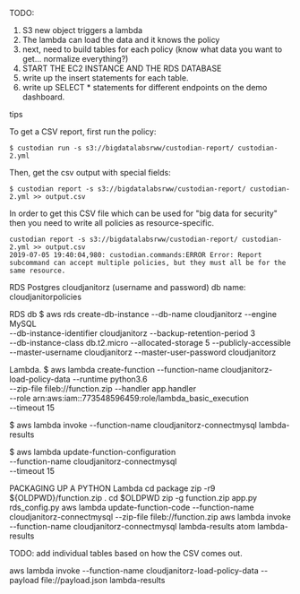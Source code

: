 TODO:
1. S3 new object triggers a lambda
2. The lambda can load the data and it knows the policy
3. next, need to build tables for each policy (know what data you want to get... normalize everything?)
4. START THE EC2 INSTANCE AND THE RDS DATABASE  
5. write up the insert statements for each table.
6. write up SELECT * statements for different endpoints on the demo dashboard.

tips

To get a CSV report, first run the policy:
```
$ custodian run -s s3://bigdatalabsrww/custodian-report/ custodian-2.yml
```

Then, get the csv output with special fields:
```
$ custodian report -s s3://bigdatalabsrww/custodian-report/ custodian-2.yml >> output.csv
```

In order to get this CSV file which can be used for "big data for security" then you need to write all policies as resource-specific.

```
custodian report -s s3://bigdatalabsrww/custodian-report/ custodian-2.yml >> output.csv
2019-07-05 19:40:04,980: custodian.commands:ERROR Error: Report subcommand can accept multiple policies, but they must all be for the same resource.
```

RDS
Postgres
cloudjanitorz (username and password)
db name: cloudjanitorpolicies

RDS db
$ aws rds create-db-instance --db-name cloudjanitorz --engine MySQL \
--db-instance-identifier cloudjanitorz --backup-retention-period 3 \
--db-instance-class db.t2.micro --allocated-storage 5 --publicly-accessible \
--master-username cloudjanitorz --master-user-password cloudjanitorz

Lambda.
$ aws lambda create-function --function-name cloudjanitorz-load-policy-data --runtime python3.6 \
--zip-file fileb://function.zip --handler app.handler \
--role arn:aws:iam::773548596459:role/lambda_basic_execution \
--timeout 15

$ aws lambda invoke --function-name cloudjanitorz-connectmysql lambda-results

$ aws lambda update-function-configuration \
--function-name cloudjanitorz-connectmysql \
--timeout 15

PACKAGING UP A PYTHON Lambda
cd package
zip -r9 ${OLDPWD}/function.zip .
cd $OLDPWD
zip -g function.zip app.py rds_config.py
aws lambda update-function-code --function-name cloudjanitorz-connectmysql --zip-file fileb://function.zip
aws lambda invoke --function-name cloudjanitorz-connectmysql lambda-results
atom lambda-results

TODO: add individual tables based on how the CSV comes out.

aws lambda invoke --function-name cloudjanitorz-load-policy-data --payload file://payload.json lambda-results
